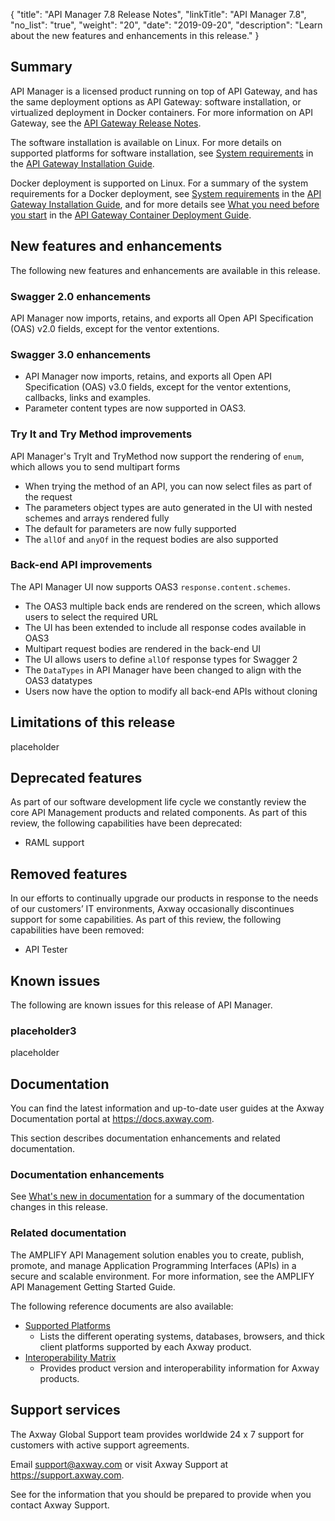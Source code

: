{
    "title": "API Manager 7.8 Release Notes",
    "linkTitle": "API Manager 7.8",
    "no_list": "true",
    "weight": "20",
    "date": "2019-09-20",
    "description": "Learn about the new features and enhancements in this release."
}

## Summary

API Manager is a licensed product running on top of API Gateway, and has the same deployment options as API Gateway: software installation, or virtualized deployment in Docker containers. For more information on API Gateway, see the [API Gateway Release Notes](/bundle/APIGateway_77_ReleaseNotes_allOS_en_HTML5/).

The software installation is available on Linux. For more details on supported platforms for software installation, see [System requirements](/csh?context=305&product=prod-api-gateway-77) in the [API Gateway Installation Guide](/bundle/APIGateway_77_InstallationGuide_allOS_en_HTML5/).

Docker deployment is supported on Linux. For a summary of the system requirements for a Docker deployment, see [System requirements](/csh?context=305&product=prod-api-gateway-77) in the [API Gateway Installation Guide](/bundle/APIGateway_77_InstallationGuide_allOS_en_HTML5/), and for more details see [What you need before you start](/csh?context=900&product=prod-api-gateway-77) in the [API Gateway Container Deployment Guide](/bundle/APIGateway_77_ContainerGuide_allOS_en_HTML5/).

## New features and enhancements

The following new features and enhancements are available in this release.

### Swagger 2.0 enhancements

API Manager now imports, retains, and exports all Open API Specification (OAS) v2.0 fields, except for the ventor extentions. 

### Swagger 3.0 enhancements

* API Manager now imports, retains, and exports all Open API Specification (OAS) v3.0 fields, except for the ventor extentions, callbacks, links and examples.
* Parameter content types are now supported in OAS3.

### Try It and Try Method improvements

API Manager's TryIt and TryMethod now support the rendering of `enum`, which allows you to send multipart forms

* When trying the method of an API, you can now select files as part of the request
* The parameters object types are auto generated in the UI with nested schemes and arrays rendered fully
* The default for parameters are now fully supported
* The `allOf` and `anyOf` in the request bodies are also supported

### Back-end API improvements

The API Manager UI now supports OAS3 `response.content.schemes`. 

* The OAS3 multiple back ends are rendered on the screen, which allows users to select the required URL
* The UI has been extended to include all response codes available in OAS3
* Multipart request bodies are rendered in the back-end UI
* The UI allows users to define `allOf` response types for Swagger 2
* The `DataTypes` in API Manager have been changed to align with the OAS3 datatypes
* Users now have the option to modify all back-end APIs without cloning 

## Limitations of this release

placeholder

## Deprecated features

As part of our software development life cycle we constantly review the core API Management products and related components. As part of this review, the following capabilities have been deprecated:

* RAML support

## Removed features

In our efforts to continually upgrade our products in response to the needs of our customers’ IT environments, Axway occasionally discontinues support for some capabilities. As part of this review, the following capabilities have been removed:

* API Tester

## Known issues

The following are known issues for this release of API Manager.

### placeholder3

placeholder

## Documentation

You can find the latest information and up-to-date user guides at the Axway Documentation portal at <https://docs.axway.com>.

This section describes documentation enhancements and related documentation.

### Documentation enhancements

See [What's new in documentation](whats_new_doc.htm) for a summary of the documentation changes in this release.

### Related documentation

The AMPLIFY API Management solution enables you to create, publish, promote, and manage Application Programming Interfaces (APIs) in a secure and scalable environment. For more information, see the AMPLIFY API Management Getting Started Guide.

The following reference documents are also available:

* [Supported Platforms](https://docs.axway.com/bundle/Axway_Products_SupportedPlatforms_allOS_en)
    * Lists the different operating systems, databases, browsers, and thick client platforms supported by each Axway product.
* [Interoperability Matrix](https://docs.axway.com/bundle/Axway_Products_InteroperabilityMatrix_allOS_en)
    * Provides product version and interoperability information for Axway products.

## Support services

The Axway Global Support team provides worldwide 24 x 7 support for customers with active support agreements.

Email <support@axway.com> or visit Axway Support at <https://support.axway.com>.

See for the information that you should be prepared to provide when you contact Axway Support.
